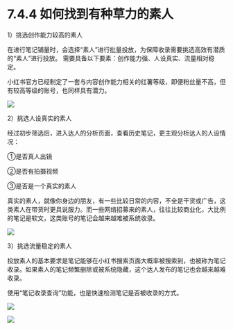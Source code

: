 # 7.4.4 如何找到有种草力的素人

1）挑选创作能力较高的素人

在进行笔记铺量时，会选择“素人”进行批量投放，为保障收录需要挑选高效有潜质的“素人”进行投放。 需要具备以下要素：创作能力强、人设真实、流量相对稳定。

小红书官方已经制定了一套与内容创作能力相关的红薯等级，即便粉丝量不高，但有较高等级的账号，也同样具有潜力。

![](img/7ea280498660608f45b3e49aae484dc3.png)

2）挑选人设真实的素人

经过初步筛选后，进入达人的分析页面，查看历史笔记，更主观分析达人的人设情况：

①是否真人出镜

②是否有拍摄视频

③是否是一个真实的素人

真实的素人，就像你身边的朋友，有一些比较日常的内容，不全是干货或广告，这类素人在带货时更具说服力。而一些网络招募来的素人，往往比较商业化，大比例的笔记是软文，这类账号的笔记会越来越难被系统收录。

![](img/f44be08cbf8a507761b7ad284befa9e5.png)

3）挑选流量稳定的素人

投放素人的基本要求是笔记能够在小红书搜索页面大概率被搜索到，也被称为笔记收录。如果素人的笔记频繁删除或被系统隐藏，这个达人发布的笔记也会越来越难收录。

使用“笔记收录查询”功能，也是快速检测笔记是否被收录的方式。

![](img/5c748bf6224270745ad8d9614b607758.png)

![](img/f5f11c405b1ebfa42488ca1035ca05ad.png)